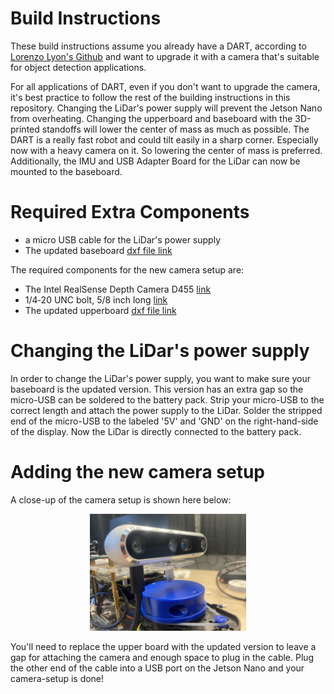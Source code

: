 # Build Instructions
These build instructions assume you already have a DART, according to [Lorenzo Lyon's Github](https://github.com/Lorenzo-Lyons/DART) and want to upgrade it with a camera that's suitable for object detection applications. 

For all applications of DART, even if you don't want to upgrade the camera, it's best practice to follow the rest of the building instructions in this repository. Changing the LiDar's power supply will prevent the Jetson Nano from overheating. Changing the upperboard and baseboard with the 3D-printed standoffs will lower the center of mass as much as possible. The DART is a really fast robot and could tilt easily in a sharp corner. Especially now with a heavy camera on it. So lowering the center of mass is preferred. Additionally, the IMU and USB Adapter Board for the LiDar can now be mounted to the baseboard.

# Required Extra Components
+ a micro USB cable for the LiDar's power supply
+ The updated baseboard [dxf file link](https://github.com/Semthart28/DART-5/tree/main/Build%20Instructions/DXF%20files)
  
The required components for the new camera setup are:

+ The Intel RealSense Depth Camera D455 [link](https://store.intelrealsense.com/buy-intel-realsense-depth-camera-d455.html)
+ 1/4‑20 UNC bolt, 5/8 inch long [link](https://www.montagetechniek.nl/bouten/unc-bouten/unc-inbusbouten/iso-7380-unc-inbus-bolkop/iso-7380-rvs/per-stuk/1-4--20-unc-inbus-bolkop/1-4-20-x-5-8-rvs)
+ The updated upperboard [dxf file link](https://github.com/Semthart28/DART-5/tree/main/Build%20Instructions/DXF%20files)

# Changing the LiDar's power supply
In order to change the LiDar's power supply, you want to make sure your baseboard is the updated version. This version has an extra gap so the micro-USB can be soldered to the battery pack. Strip your micro-USB to the correct length and attach the power supply to the LiDar. Solder the stripped end of the micro-USB to the labeled '5V' and 'GND' on the right-hand-side of the display. Now the LiDar is directly connected to the battery pack.

# Adding the new camera setup
A close-up of the camera setup is shown here below:

<p align="center">
  <img src="images/camera-setup.jpg" width="250">
</p>

You'll need to replace the upper board with the updated version to leave a gap for attaching the camera and enough space to plug in the cable. Plug the other end of the cable into a USB port on the Jetson Nano and your camera-setup is done!
